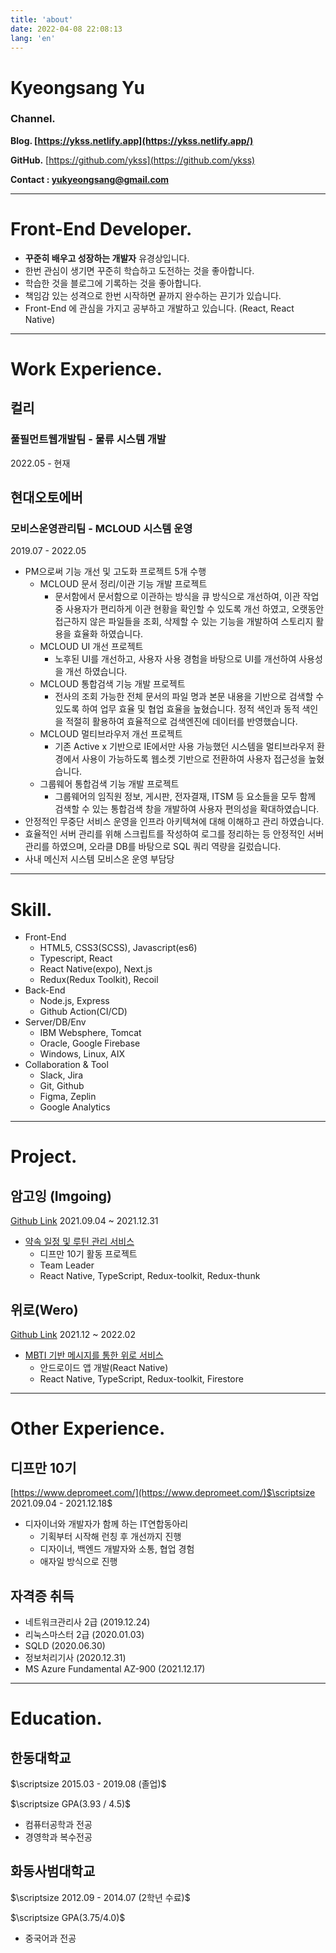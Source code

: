```yaml
---
title: 'about'
date: 2022-04-08 22:08:13
lang: 'en'
---
```


# Kyeongsang Yu

### Channel.

**Blog. [https://ykss.netlify.app](https://ykss.netlify.app/)**

**GitHub.** [https://github.com/ykss](https://github.com/ykss)

**Contact : yukyeongsang@gmail.com**

---

# Front-End Developer.

- **꾸준히 배우고 성장하는 개발자** 유경상입니다.
- 한번 관심이 생기면 꾸준히 학습하고 도전하는 것을 좋아합니다.
- 학습한 것을 블로그에 기록하는 것을 좋아합니다.
- 책임감 있는 성격으로 한번 시작하면 끝까지 완수하는 끈기가 있습니다.
- Front-End 에 관심을 가지고 공부하고 개발하고 있습니다. (React, React Native)

---

# Work Experience.

## 컬리

### 풀필먼트웹개발팀 - 물류 시스템 개발

2022.05 - 현재

## 현대오토에버

### 모비스운영관리팀 - MCLOUD 시스템 운영

2019.07 - 2022.05

- PM으로써 기능 개선 및 고도화 프로젝트 5개 수행
  - MCLOUD 문서 정리/이관 기능 개발 프로젝트
    - 문서함에서 문서함으로 이관하는 방식을 큐 방식으로 개선하여, 이관 작업 중 사용자가 편리하게 이관 현황을 확인할 수 있도록 개선 하였고, 오랫동안 접근하지 않은 파일들을 조회, 삭제할 수 있는 기능을 개발하여 스토리지 활용을 효율화 하였습니다.
  - MCLOUD UI 개선 프로젝트
    - 노후된 UI를 개선하고, 사용자 사용 경험을 바탕으로 UI를 개선하여 사용성을 개선 하였습니다.
  - MCLOUD 통합검색 기능 개발 프로젝트
    - 전사의 조회 가능한 전체 문서의 파일 명과 본문 내용을 기반으로 검색할 수 있도록 하여 업무 효율 및 협업 효율을 높혔습니다. 정적 색인과 동적 색인을 적절히 활용하여 효율적으로 검색엔진에 데이터를 반영했습니다.
  - MCLOUD 멀티브라우저 개선 프로젝트
    - 기존 Active x 기반으로 IE에서만 사용 가능했던 시스템을 멀티브라우저 환경에서 사용이 가능하도록 웹소켓 기반으로 전환하여 사용자 접근성을 높혔습니다.
  - 그룹웨어 통합검색 기능 개발 프로젝트
    - 그룹웨어의 임직원 정보, 게시판, 전자결재, ITSM 등 요소들을 모두 함께 검색할 수 있는 통합검색 창을 개발하여 사용자 편의성을 확대하였습니다.
- 안정적인 무중단 서비스 운영을 인프라 아키텍쳐에 대해 이해하고 관리 하였습니다.
- 효율적인 서버 관리를 위해 스크립트를 작성하여 로그를 정리하는 등 안정적인 서버 관리를 하였으며, 오라클 DB를 바탕으로 SQL 쿼리 역량을 길렀습니다.
- 사내 메신저 시스템 모비스온 운영 부담당

---

# Skill.

- Front-End
  - HTML5, CSS3(SCSS), Javascript(es6)
  - Typescript, React
  - React Native(expo), Next.js
  - Redux(Redux Toolkit), Recoil
- Back-End
  - Node.js, Express
  - Github Action(CI/CD)
- Server/DB/Env
  - IBM Websphere, Tomcat
  - Oracle, Google Firebase
  - Windows, Linux, AIX
- Collaboration
  & Tool
  - Slack, Jira
  - Git, Github
  - Figma, Zeplin
  - Google Analytics

---

# Project.

## 암고잉 (Imgoing)

[Github Link](https://github.com/depromeet/imgoing-frontend)
2021.09.04 ~ 2021.12.31

- [약속 일정 및 루틴 관리 서비스](https://www.notion.so/85634e9420184532af8683864a8c0409)
  - 디프만 10기 활동 프로젝트
  - Team Leader
  - React Native, TypeScript, Redux-toolkit, Redux-thunk

## 위로(Wero)

[Github Link](https://github.com/sihyungyou/Wero)
2021.12 ~ 2022.02

- [MBTI 기반 메시지를 통한 위로 서비스](https://www.notion.so/Wero-7b5d4b63a3cb478e8c17e93fe089ba53)
  - 안드로이드 앱 개발(React Native)
  - React Native, TypeScript, Redux-toolkit, Firestore

---

# Other Experience.

## 디프만 10기

[https://www.depromeet.com/](https://www.depromeet.com/)$\scriptsize 2021.09.04 - 2021.12.18$

- 디자이너와 개발자가 함께 하는 IT연합동아리
  - 기획부터 시작해 런칭 후 개선까지 진행
  - 디자이너, 백엔드 개발자와 소통, 협업 경험
  - 애자일 방식으로 진행

## 자격증 취득

- 네트워크관리사 2급 (2019.12.24)
- 리눅스마스터 2급 (2020.01.03)
- SQLD (2020.06.30)
- 정보처리기사 (2020.12.31)
- MS Azure Fundamental AZ-900 (2021.12.17)

---

# Education.

## 한동대학교

$\scriptsize 2015.03 - 2019.08 (졸업)$

$\scriptsize GPA(3.93 / 4.5)$

- 컴퓨터공학과 전공
- 경영학과 복수전공

## 화동사범대학교

$\scriptsize 2012.09 - 2014.07 (2학년 수료)$

$\scriptsize GPA(3.75/4.0)$

- 중국어과 전공
